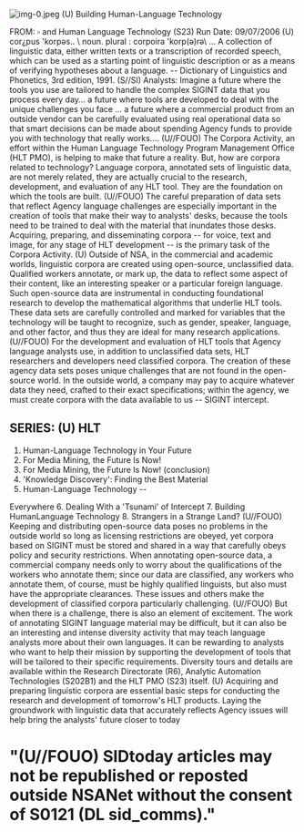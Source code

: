 ![img-0.jpeg](img-0.jpeg)
(U) Building Human-Language Technology

FROM: $\square$ and
Human Language Technology (S23)
Run Date: 09/07/2006
(U) cor¿pus \'korpəs.. \ noun. plural : corpoira \'korp(ə)rə\ ... A collection of linguistic data, either written texts or a transcription of recorded speech, which can be used as a starting point of linguistic description or as a means of verifying hypotheses about a language.
-- Dictionary of Linguistics and Phonetics, 3rd edition, 1991.
(S//SI) Analysts: Imagine a future where the tools you use are tailored to handle the complex SIGINT data that you process every day... a future where tools are developed to deal with the unique challenges you face ... a future where a commercial product from an outside vendor can be carefully evaluated using real operational data so that smart decisions can be made about spending Agency funds to provide you with technology that really works....
(U//FOUO) The Corpora Activity, an effort within the Human Language Technology Program Management Office (HLT PMO), is helping to make that future a reality. But, how are corpora related to technology? Language corpora, annotated sets of linguistic data, are not merely related, they are actually crucial to the research, development, and evaluation of any HLT tool. They are the foundation on which the tools are built.
(U//FOUO) The careful preparation of data sets that reflect Agency language challenges are especially important in the creation of tools that make their way to analysts' desks, because the tools need to be trained to deal with the material that inundates those desks. Acquiring, preparing, and disseminating corpora -- for voice, text and image, for any stage of HLT development -- is the primary task of the Corpora Activity.
(U) Outside of NSA, in the commercial and academic worlds, linguistic corpora are created using open-source, unclassified data. Qualified workers annotate, or mark up, the data to reflect some aspect of their content, like an interesting speaker or a particular foreign language. Such open-source data are instrumental in conducting foundational research to develop the mathematical algorithms that underlie HLT tools. These data sets are carefully controlled and marked for variables that the technology will be taught to recognize, such as gender, speaker, language, and other factor, and thus they are ideal for many research applications.
(U//FOUO) For the development and evaluation of HLT tools that Agency language analysts use, in addition to unclassified data sets, HLT researchers and developers need classified corpora. The creation of these agency data sets poses unique challenges that are not found in the open-source world. In the outside world, a company may pay to acquire whatever data they need, crafted to their exact specifications; within the agency, we must create corpora with the data available to us -- SIGINT intercept.

## SERIES: (U) HLT

1. Human-Language Technology in Your Future
2. For Media Mining, the Future Is Now!
3. For Media Mining, the Future Is Now! (conclusion)
4. 'Knowledge Discovery': Finding the Best Material
5. Human-Language Technology --

Everywhere
6. Dealing With a 'Tsunami' of Intercept
7. Building HumanLanguage Technology
8. Strangers in a Strange Land?
(U//FOUO) Keeping and distributing open-source data poses no problems in the outside world so long as licensing restrictions are obeyed, yet corpora based on SIGINT must be stored and shared in a way that carefully obeys policy and security restrictions. When annotating open-source data, a commercial company needs only to worry about the qualifications of the workers who annotate them; since our data are classified, any workers who annotate them, of course, must be highly qualified linguists, but also must have the appropriate clearances. These issues and others make the development of classified corpora particularly challenging.
(U//FOUO) But when there is a challenge, there is also an element of excitement. The work of annotating SIGINT language material may be difficult, but it can also be an interesting and intense diversity activity that may teach language analysts more about their own languages. It can be rewarding to analysts who want to help their mission by supporting the development of tools that will be tailored to their specific requirements. Diversity tours and details are available within the Research Directorate (R6), Analytic Automation Technologies (S202B1) and the HLT PMO (S23) itself.
(U) Acquiring and preparing linguistic corpora are essential basic steps for conducting the research and development of tomorrow's HLT products. Laying the groundwork with linguistic data that accurately reflects Agency issues will help bring the analysts' future closer to today

# "(U//FOUO) SIDtoday articles may not be republished or reposted outside NSANet without the consent of S0121 (DL sid_comms)."
